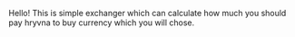 Hello!
This is simple exchanger which can calculate how much you should pay hryvna to buy currency which you will chose.